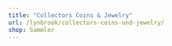 ```yaml
---
title: "Collectors Coins & Jewelry"
url: /lynbrook/collectors-coins-und-jewelry/
shop: Sammler
---
```

